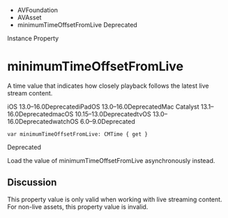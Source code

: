 

- AVFoundation
- AVAsset
-  minimumTimeOffsetFromLive Deprecated

Instance Property

# minimumTimeOffsetFromLive

A time value that indicates how closely playback follows the latest live stream content.

iOS 13.0–16.0DeprecatediPadOS 13.0–16.0DeprecatedMac Catalyst 13.1–16.0DeprecatedmacOS 10.15–13.0DeprecatedtvOS 13.0–16.0DeprecatedwatchOS 6.0–9.0Deprecated

``` source
var minimumTimeOffsetFromLive: CMTime { get }
```

Deprecated

Load the value of minimumTimeOffsetFromLive asynchronously instead.

## Discussion

This property value is only valid when working with live streaming content. For non-live assets, this property value is invalid.

